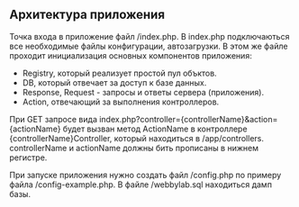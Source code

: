## Архитектура приложения 

Точка входа в приложение файл /index.php. В index.php подключаються все необходимые файлы конфигурации, автозагрузки. 
В этом же файле проходит инициализация основных компонентов приложения:

* Registry, который реализует простой пул объктов.
* DB, который отвечает за доступ к базе данных.
* Response, Request - запросы и ответы сервера (приложения).
* Action, отвечающий за выполнения контроллеров.

При GET запросе вида index.php?controller={controllerName}&action={actionName} будет вызван метод ActionName в контроллере {controllerName}Controller,
который находиться в /app/controllers. controllerName и actionName должны бить прописаны в нижнем регистре.


При запуске приложения нужно создать файл /config.php по примеру файла /config-example.php.
В файле /webbylab.sql находиться дамп базы.
